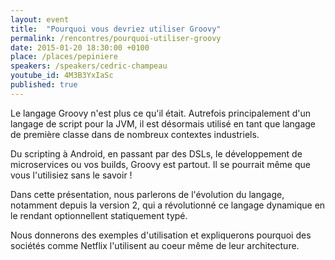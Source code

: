 ```yaml
---
layout: event
title:  "Pourquoi vous devriez utiliser Groovy"
permalink: /rencontres/pourquoi-utiliser-groovy
date: 2015-01-20 18:30:00 +0100
place: /places/pepiniere
speakers: /speakers/cedric-champeau
youtube_id: 4M3B3YxIaSc
published: true
---
```


Le langage Groovy n'est plus ce qu'il était.
Autrefois principalement d'un langage de script pour la JVM, il est désormais utilisé en tant que langage de première classe dans de nombreux contextes industriels.

Du scripting à Android, en passant par des DSLs, le développement de microservices ou vos builds, Groovy est partout. Il se pourrait même que vous l'utilisiez sans le savoir !

Dans cette présentation, nous parlerons de l'évolution du langage, notamment depuis la version 2, qui a révolutionné ce langage dynamique en le rendant optionnellent statiquement typé.

Nous donnerons des exemples d'utilisation et expliquerons pourquoi des sociétés comme Netflix l'utilisent au coeur même de leur architecture.
